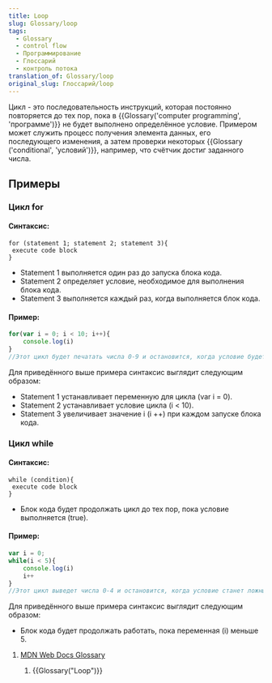 ```yaml
---
title: Loop
slug: Glossary/loop
tags:
  - Glossary
  - control flow
  - Программирование
  - Глоссарий
  - контроль потока
translation_of: Glossary/loop
original_slug: Глоссарий/loop
---
```

Цикл - это последовательность инструкций, которая постоянно повторяется до тех пор, пока в {{Glossary('computer programming', 'программе')}} не будет выполнено определённое условие. Примером может служить процесс получения элемента данных, его последующего изменения, а затем проверки некоторых {{Glossary ('conditional', 'условий')}}, например, что счётчик достиг заданного числа.

## Примеры

### Цикл for

#### Синтаксис:

```
for (statement 1; statement 2; statement 3){
 execute code block
}
```

- Statement 1 выполняется один раз до запуска блока кода.
- Statement 2 определяет условие, необходимое для выполнения блока кода.
- Statement 3 выполняется каждый раз, когда выполняется блок кода.

#### Пример:

```js
for(var i = 0; i < 10; i++){
    console.log(i)
}
//Этот цикл будет печатать числа 0-9 и остановится, когда условие будет выполнено (i = 10)
```

Для приведённого выше примера синтаксис выглядит следующим образом:

- Statement 1 устанавливает переменную для цикла (var i = 0).
- Statement 2 устанавливает условие цикла (i < 10).
- Statement 3 увеличивает значение i (i ++) при каждом запуске блока кода.

### Цикл while

#### Синтаксис:

```
while (condition){
 execute code block
}
```

- Блок кода будет продолжать цикл до тех пор, пока условие выполняется (true).

#### Пример:

```js
var i = 0;
while(i < 5){
    console.log(i)
    i++
}
//Этот цикл выведет числа 0-4 и остановится, когда условие станет ложным (i >=5)
```

Для приведённого выше примера синтаксис выглядит следующим образом:

- Блок кода будет продолжать работать, пока переменная (i) меньше 5.

1. [MDN Web Docs Glossary](/ru/docs/Glossary)

    1. {{Glossary("Loop")}}
